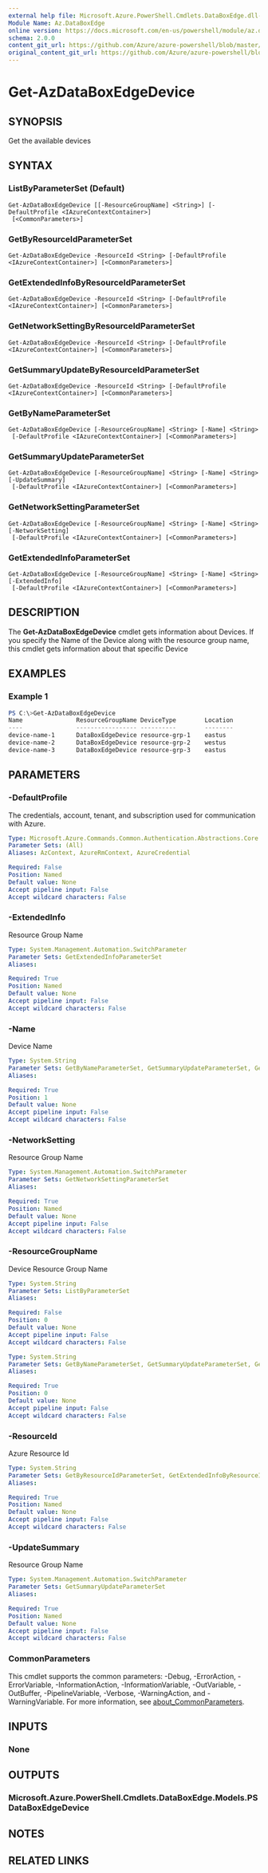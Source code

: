 ```yaml
---
external help file: Microsoft.Azure.PowerShell.Cmdlets.DataBoxEdge.dll-Help.xml
Module Name: Az.DataBoxEdge
online version: https://docs.microsoft.com/en-us/powershell/module/az.databoxedge/get-azdataboxedgedevice
schema: 2.0.0
content_git_url: https://github.com/Azure/azure-powershell/blob/master/src/DataBoxEdge/DataBoxEdge/help/Get-AzDataBoxEdgeDevice.md
original_content_git_url: https://github.com/Azure/azure-powershell/blob/master/src/DataBoxEdge/DataBoxEdge/help/Get-AzDataBoxEdgeDevice.md
---
```


# Get-AzDataBoxEdgeDevice

## SYNOPSIS
Get the available devices

## SYNTAX

### ListByParameterSet (Default)
```
Get-AzDataBoxEdgeDevice [[-ResourceGroupName] <String>] [-DefaultProfile <IAzureContextContainer>]
 [<CommonParameters>]
```

### GetByResourceIdParameterSet
```
Get-AzDataBoxEdgeDevice -ResourceId <String> [-DefaultProfile <IAzureContextContainer>] [<CommonParameters>]
```

### GetExtendedInfoByResourceIdParameterSet
```
Get-AzDataBoxEdgeDevice -ResourceId <String> [-DefaultProfile <IAzureContextContainer>] [<CommonParameters>]
```

### GetNetworkSettingByResourceIdParameterSet
```
Get-AzDataBoxEdgeDevice -ResourceId <String> [-DefaultProfile <IAzureContextContainer>] [<CommonParameters>]
```

### GetSummaryUpdateByResourceIdParameterSet
```
Get-AzDataBoxEdgeDevice -ResourceId <String> [-DefaultProfile <IAzureContextContainer>] [<CommonParameters>]
```

### GetByNameParameterSet
```
Get-AzDataBoxEdgeDevice [-ResourceGroupName] <String> [-Name] <String>
 [-DefaultProfile <IAzureContextContainer>] [<CommonParameters>]
```

### GetSummaryUpdateParameterSet
```
Get-AzDataBoxEdgeDevice [-ResourceGroupName] <String> [-Name] <String> [-UpdateSummary]
 [-DefaultProfile <IAzureContextContainer>] [<CommonParameters>]
```

### GetNetworkSettingParameterSet
```
Get-AzDataBoxEdgeDevice [-ResourceGroupName] <String> [-Name] <String> [-NetworkSetting]
 [-DefaultProfile <IAzureContextContainer>] [<CommonParameters>]
```

### GetExtendedInfoParameterSet
```
Get-AzDataBoxEdgeDevice [-ResourceGroupName] <String> [-Name] <String> [-ExtendedInfo]
 [-DefaultProfile <IAzureContextContainer>] [<CommonParameters>]
```

## DESCRIPTION
The **Get-AzDataBoxEdgeDevice** cmdlet gets information about Devices.
If you specify the Name of the Device along with the resource group name, this cmdlet gets information about that specific Device

## EXAMPLES

### Example 1
```powershell
PS C:\>Get-AzDataBoxEdgeDevice
Name               ResourceGroupName DeviceType        Location
----               ----------------- ----------        --------
device-name-1      DataBoxEdgeDevice resource-grp-1    eastus
device-name-2      DataBoxEdgeDevice resource-grp-2    westus
device-name-3      DataBoxEdgeDevice resource-grp-3    eastus
```

## PARAMETERS

### -DefaultProfile
The credentials, account, tenant, and subscription used for communication with Azure.

```yaml
Type: Microsoft.Azure.Commands.Common.Authentication.Abstractions.Core.IAzureContextContainer
Parameter Sets: (All)
Aliases: AzContext, AzureRmContext, AzureCredential

Required: False
Position: Named
Default value: None
Accept pipeline input: False
Accept wildcard characters: False
```

### -ExtendedInfo
Resource Group Name

```yaml
Type: System.Management.Automation.SwitchParameter
Parameter Sets: GetExtendedInfoParameterSet
Aliases:

Required: True
Position: Named
Default value: None
Accept pipeline input: False
Accept wildcard characters: False
```

### -Name
Device Name


```yaml
Type: System.String
Parameter Sets: GetByNameParameterSet, GetSummaryUpdateParameterSet, GetNetworkSettingParameterSet, GetExtendedInfoParameterSet
Aliases:

Required: True
Position: 1
Default value: None
Accept pipeline input: False
Accept wildcard characters: False
```

### -NetworkSetting
Resource Group Name

```yaml
Type: System.Management.Automation.SwitchParameter
Parameter Sets: GetNetworkSettingParameterSet
Aliases:

Required: True
Position: Named
Default value: None
Accept pipeline input: False
Accept wildcard characters: False
```

### -ResourceGroupName
Device Resource Group Name


```yaml
Type: System.String
Parameter Sets: ListByParameterSet
Aliases:

Required: False
Position: 0
Default value: None
Accept pipeline input: False
Accept wildcard characters: False
```

```yaml
Type: System.String
Parameter Sets: GetByNameParameterSet, GetSummaryUpdateParameterSet, GetNetworkSettingParameterSet, GetExtendedInfoParameterSet
Aliases:

Required: True
Position: 0
Default value: None
Accept pipeline input: False
Accept wildcard characters: False
```

### -ResourceId
Azure Resource Id 

```yaml
Type: System.String
Parameter Sets: GetByResourceIdParameterSet, GetExtendedInfoByResourceIdParameterSet, GetNetworkSettingByResourceIdParameterSet, GetSummaryUpdateByResourceIdParameterSet
Aliases:

Required: True
Position: Named
Default value: None
Accept pipeline input: False
Accept wildcard characters: False
```

### -UpdateSummary
Resource Group Name

```yaml
Type: System.Management.Automation.SwitchParameter
Parameter Sets: GetSummaryUpdateParameterSet
Aliases:

Required: True
Position: Named
Default value: None
Accept pipeline input: False
Accept wildcard characters: False
```

### CommonParameters
This cmdlet supports the common parameters: -Debug, -ErrorAction, -ErrorVariable, -InformationAction, -InformationVariable, -OutVariable, -OutBuffer, -PipelineVariable, -Verbose, -WarningAction, and -WarningVariable. For more information, see [about_CommonParameters](http://go.microsoft.com/fwlink/?LinkID=113216).

## INPUTS

### None

## OUTPUTS

### Microsoft.Azure.PowerShell.Cmdlets.DataBoxEdge.Models.PSDataBoxEdgeDevice

## NOTES

## RELATED LINKS
